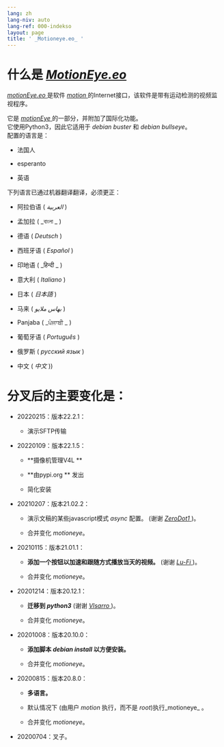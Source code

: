 ```yaml
---
lang: zh
lang-niv: auto
lang-ref: 000-indekso
layout: page
title: ' _Motioneye.eo_ '
---
```

# 什么是 [ _MotionEye.eo_ ](https://github.com/jmichault/motioneye.eo) 

[ _motionEye.eo_ ](https://github.com/jmichault/motioneye.eo) 是软件 [ _motion_ ](https://motion-project.github.io/)的Internet接口，该软件是带有运动检测的视频监视程序。

它是 [ _motionEye_ ](https://github.com/ccrisan/motioneye) 的一部分，并附加了国际化功能。  
它使用Python3，因此它适用于 _debian buster_ 和 _debian bullseye_。  
配置的语言是：  

* 法国人 


* esperanto  


* 英语 



下列语言已通过机器翻译翻译，必须更正：

* 阿拉伯语 ( _العربية_ )


* 孟加拉 ( _বাংলা _ )
  

  

* 德语 ( _Deutsch_ )


* 西班牙语 ( _Español_ )


* 印地语 ( _हिन्दी _ )
  

  

* 意大利 ( _Italiano_ )


* 日本 ( _日本語_ )


* 马来 ( _بهاس ملايو_ )


* Panjaba ( _ਪੰਜਾਬੀ _ )
  

  

* 葡萄牙语 ( _Português_ )


* 俄罗斯 ( _русский язык_ )


* 中文 ( _中文_ ))




# 分叉后的主要变化是：

* 20220215：版本22.2.1： 


  * 演示SFTP传输


* 20220109：版本22.1.5： 


  * **摄像机管理V4L **  


  * **由pypi.org **  发出


  * 简化安装 


* 20210207：版本21.02.2：


  * 演示文稿的某些javascript模式 _async_ 配置。 (谢谢 [ _ZeroDot1_ ]( https://github.com/ZeroDot1 ) )。


  * 合并变化 _motioneye_。


* 20210115：版本21.01.1：


  * **添加一个按钮以加速和跟随方式播放当天的视频。** (谢谢 [ _Lu-Fi_ ](https://github.com/Lu-Fi) )。


  * 合并变化 _motioneye_。


* 20201214：版本20.12.1：


  * **迁移到 _python3_** (谢谢 [ _Vlsarro_ ](https://github.com/Vlsarro) )。


  * 合并变化 _motioneye_。


* 20201008：版本20.10.0：


  * **添加脚本 _debian install_ 以方便安装。**


  * 合并变化 _motioneye_。


* 20200815：版本20.8.0：


  * **多语言。**


  * 默认情况下 (由用户 _motion_ 执行，而不是 _root_)执行_motioneye_ 。


  * 合并变化 _motioneye_。


* 20200704：叉子。



